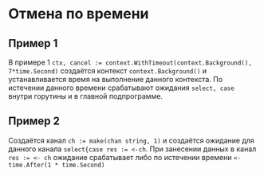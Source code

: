 # Отмена по времени

## Пример 1
В примере 1 ``ctx, cancel := context.WithTimeout(context.Background(), 7*time.Second)`` создаётся контекст  ``context.Background()``
и устанавливается время на выполнение данного контекста. По истечении данного времени срабатывают ожидания 
``select, case`` внутри горутины и в главной подпрограмме.

## Пример 2
Создаётся канал ``ch := make(chan string, 1)`` и создаётся ожидание для данного канала ``select{case res := <-ch``.
При занесении данных в канал ``res := <- ch`` ожидание срабатывает либо по истечении времени ``<-time.After(1 * time.Second)``

